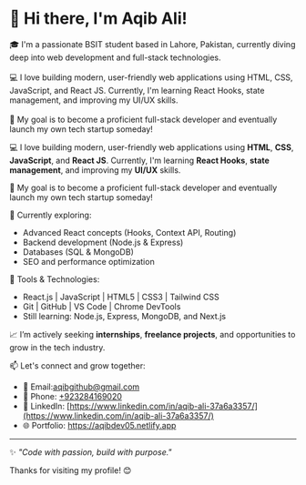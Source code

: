# 👋 Hi there, I'm Aqib Ali!

🎓 I'm a passionate BSIT student based in Lahore, Pakistan, currently diving deep into web development and full-stack technologies.<br><br>💻 I love building modern, user-friendly web applications using HTML, CSS, JavaScript, and React JS. Currently, I'm learning React Hooks, state management, and improving my UI/UX skills.<br><br>🚀 My goal is to become a proficient full-stack developer and eventually launch my own tech startup someday!

💻 I love building modern, user-friendly web applications using **HTML**, **CSS**, **JavaScript**, and **React JS**. Currently, I'm learning **React Hooks**, **state management**, and improving my **UI/UX** skills.

🚀 My goal is to become a proficient full-stack developer and eventually launch my own tech startup someday!

🌱 Currently exploring:
- Advanced React concepts (Hooks, Context API, Routing)
- Backend development (Node.js & Express)
- Databases (SQL & MongoDB)
- SEO and performance optimization

🔧 Tools & Technologies:
- React.js | JavaScript | HTML5 | CSS3 | Tailwind CSS
- Git | GitHub | VS Code | Chrome DevTools
- Still learning: Node.js, Express, MongoDB, and Next.js

📈 I’m actively seeking **internships**, **freelance projects**, and opportunities to grow in the tech industry.

📫 Let's connect and grow together:
- 📧 Email:aqibgithub@gmail.com
- 📱 Phone: [+923284169020](tel:+923284169020)
- 💼 LinkedIn: [https://www.linkedin.com/in/aqib-ali-37a6a3357/](https://www.linkedin.com/in/aqib-ali-37a6a3357/)
- 🌐 Portfolio: https://aqibdev05.netlify.app

---

✨ *"Code with passion, build with purpose."*

Thanks for visiting my profile! 😊
